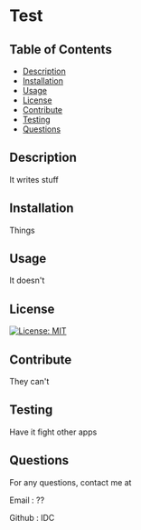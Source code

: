 # Test
  
  ## Table of Contents
  * [Description](#description)
  * [Installation](#installation)
  * [Usage](#usage)
  * [License](#license)
  * [Contribute](#contribute)
  * [Testing](#testing)
  * [Questions](#questions)
    
  ## Description
  <p> It writes stuff </p>
  
  ## Installation
  <p> Things </p>

  ## Usage
  <p> It doesn't </p>

  ## License
  [![License: MIT](https://img.shields.io/badge/License-MIT-yellow.svg)](https://opensource.org/licenses/MIT)
  
  ## Contribute
  <p> They can't </p>

  ## Testing
  <p> Have it fight other apps </p>

  ## Questions
  <p> For any questions, contact me at </p>
  <p> Email : ?? </p>
  <p> Github : IDC </p>

